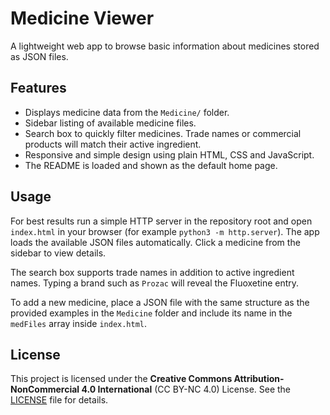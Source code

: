 # Medicine Viewer

A lightweight web app to browse basic information about medicines stored as JSON files.

## Features
- Displays medicine data from the `Medicine/` folder.
- Sidebar listing of available medicine files.
- Search box to quickly filter medicines. Trade names or commercial products
  will match their active ingredient.
- Responsive and simple design using plain HTML, CSS and JavaScript.
- The README is loaded and shown as the default home page.

## Usage
For best results run a simple HTTP server in the repository root and open `index.html` in your browser (for example `python3 -m http.server`). The app loads the available JSON files automatically. Click a medicine from the sidebar to view details.

The search box supports trade names in addition to active ingredient names. Typing a brand such as `Prozac` will reveal the Fluoxetine entry.

To add a new medicine, place a JSON file with the same structure as the provided examples in the `Medicine` folder and include its name in the `medFiles` array inside `index.html`.

## License
This project is licensed under the **Creative Commons Attribution-NonCommercial 4.0 International** (CC BY-NC 4.0) License.  See the [LICENSE](LICENSE) file for details.
